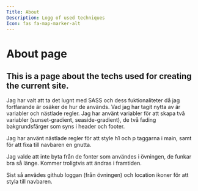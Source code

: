 ```yaml
---
Title: About
Description: Logg of used techniques
Icon: fas fa-map-marker-alt
---
```


About page
================

This is a page about the techs used for creating the current site.
-----------------

Jag har valt att ta det lugnt med SASS och dess fuktionaliteter då jag fortfarande är osäker de hur de används. Vad jag har tagit nytta av är variabler och nästlade regler. Jag har använt variabler för att skapa två variabler (sunset-gradient, seaside-gradient), de två fading bakgrundsfärger som syns i header och footer.

Jag har använt nästlade regler för att style h1 och p taggarna i main, samt för att fixa till navbaren en gnutta.

Jag valde att inte byta från de fonter som användes i övningen, de funkar bra så länge. Kommer troligtvis att ändras i framtiden.

Sist så anvädes github loggan (från övningen) och location ikoner för att styla till navbaren.